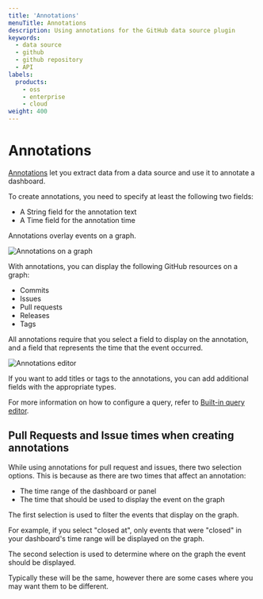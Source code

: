 ```yaml
---
title: 'Annotations'
menuTitle: Annotations
description: Using annotations for the GitHub data source plugin
keywords:
  - data source
  - github
  - github repository
  - API
labels:
  products:
    - oss
    - enterprise
    - cloud
weight: 400
---
```


# Annotations

[Annotations](https://grafana.com/docs/grafana/latest/dashboards/annotations) let you extract data from a data source and use it to annotate a dashboard.

To create annotations, you need to specify at least the following two fields:

- A String field for the annotation text
- A Time field for the annotation time

Annotations overlay events on a graph.

![Annotations on a graph](/media/docs/grafana/data-sources/github/annotations.png)

With annotations, you can display the following GitHub resources on a graph:

- Commits
- Issues
- Pull requests
- Releases
- Tags

All annotations require that you select a field to display on the annotation, and a field that represents the time that the event occurred.

![Annotations editor](/media/docs/grafana/data-sources/github/annotations-editor.png)

If you want to add titles or tags to the annotations, you can add additional fields with the appropriate types.

For more information on how to configure a query, refer to [Built-in query editor](https://grafana.com/docs/grafana/latest/dashboards/build-dashboards/annotate-visualizations/#built-in-query).

## Pull Requests and Issue times when creating annotations

While using annotations for pull request and issues, there two selection options. This is because as there are two times that affect an annotation:

- The time range of the dashboard or panel
- The time that should be used to display the event on the graph

The first selection is used to filter the events that display on the graph.

For example, if you select "closed at", only events that were "closed" in your dashboard's time range will be displayed on the graph.

The second selection is used to determine where on the graph the event should be displayed.

Typically these will be the same, however there are some cases where you may want them to be different.
